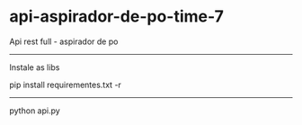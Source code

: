 # api-aspirador-de-po-time-7
Api rest full - aspirador de po


---

Instale as libs 

pip install requirementes.txt -r 


---

python api.py 

